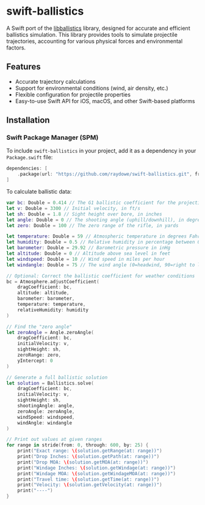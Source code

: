 # swift-ballistics

A Swift port of the [libballistics](https://github.com/grimwm/libballistics) library, designed for accurate and efficient ballistics simulation. This library provides tools to simulate projectile trajectories, accounting for various physical forces and environmental factors.

## Features

- Accurate trajectory calculations
- Support for environmental conditions (wind, air density, etc.)
- Flexible configuration for projectile properties
- Easy-to-use Swift API for iOS, macOS, and other Swift-based platforms

## Installation

### Swift Package Manager (SPM)

To include `swift-ballistics` in your project, add it as a dependency in your `Package.swift` file:

```swift
dependencies: [
    .package(url: "https://github.com/raydowe/swift-ballistics.git", from: "0.1.0")
]
```

To calculate ballistic data:
```swift
var bc: Double = 0.414 // The G1 ballistic coefficient for the projectile
let v: Double = 3300 // Initial velocity, in ft/s
let sh: Double = 1.8 // Sight height over bore, in inches
let angle: Double = 0 // The shooting angle (uphill/downhill), in degrees
let zero: Double = 100 // The zero range of the rifle, in yards

let temperature: Double = 59 // Atmospheric temperature in degrees Fahrenheit
let humidity: Double = 0.5 // Relative humidity in percentage between 0 and 1
let barometer: Double = 29.92 // Barometric pressure in inHg
let altitude: Double = 0 // Altitude above sea level in feet
let windspeed: Double = 10 // Wind speed in miles per hour
let windangle: Double = 75 // The wind angle (0=headwind, 90=right to left, 180=tailwind, 270/-90=left to right)

// Optional: Correct the ballistic coefficient for weather conditions
bc = Atmosphere.adjustCoefficient(
    dragCoefficient: bc,
    altitude: altitude,
    barometer: barometer,
    temperature: temperature,
    relativeHumidity: humidity
)

// Find the "zero angle"
let zeroAngle = Angle.zeroAngle(
    dragCoefficient: bc,
    initialVelocity: v,
    sightHeight: sh,
    zeroRange: zero,
    yIntercept: 0
)

// Generate a full ballistic solution
let solution = Ballistics.solve(
    dragCoefficient: bc,
    initialVelocity: v,
    sightHeight: sh,
    shootingAngle: angle,
    zeroAngle: zeroAngle,
    windSpeed: windspeed,
    windAngle: windangle
)

// Print out values at given ranges
for range in stride(from: 0, through: 600, by: 25) {
    print("Exact range: \(solution.getRange(at: range))")
    print("Drop Inches: \(solution.getPath(at: range))")
    print("Drop MOA: \(solution.getMOA(at: range))")
    print("Windage Inches: \(solution.getWindage(at: range))")
    print("Windage MOA: \(solution.getWindageMOA(at: range))")
    print("Travel time: \(solution.getTime(at: range))")
    print("Velocity: \(solution.getVelocity(at: range))")
    print("----")
}
```
